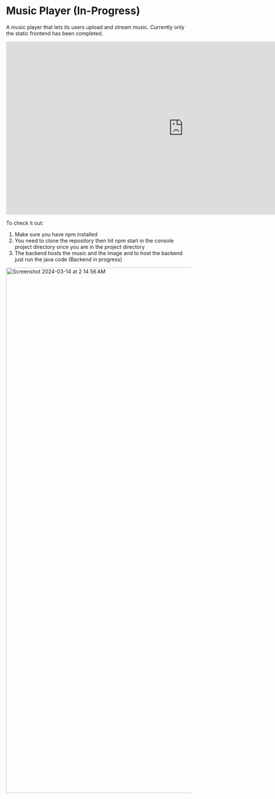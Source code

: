 # Music Player (In-Progress)

A music player that lets its users upload and stream music. Currently only the static frontend has been completed. 

<iframe width="963" height="471" src="https://www.youtube.com/embed/0OvJdQVySJk" title="Music Player Demo" frameborder="0" allow="accelerometer; autoplay; clipboard-write; encrypted-media; gyroscope; picture-in-picture; web-share" allowfullscreen></iframe>

To check it out:
1) Make sure you have npm installed
2) You need to clone the repository then hit npm start in the console project directory once you are in the project directory
3) The backend hosts the music and the image and to host the backend just run the java code (Backend in progress)

<img width="1430" alt="Screenshot 2024-03-14 at 2 14 56 AM" src="https://github.com/Georgey764/Music_Player/assets/127057827/91949a76-2889-4ee1-a7fb-bb2b1cbd0925">
